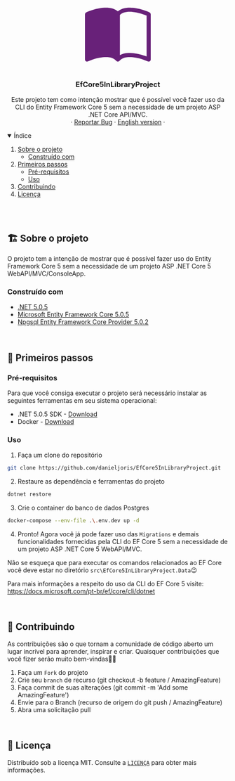 <!-- PROJECT LOGO -->
<br />
<p align="center">
  <svg
   alt="Book icon"
   xmlns="http://www.w3.org/2000/svg" width="150" height="150" fill="#682179" class="bi bi-book-half" viewBox="0 0 16 16">
  <path d="M8.5 2.687c.654-.689 1.782-.886 3.112-.752 1.234.124 2.503.523 3.388.893v9.923c-.918-.35-2.107-.692-3.287-.81-1.094-.111-2.278-.039-3.213.492V2.687zM8 1.783C7.015.936 5.587.81 4.287.94c-1.514.153-3.042.672-3.994 1.105A.5.5 0 0 0 0 2.5v11a.5.5 0 0 0 .707.455c.882-.4 2.303-.881 3.68-1.02 1.409-.142 2.59.087 3.223.877a.5.5 0 0 0 .78 0c.633-.79 1.814-1.019 3.222-.877 1.378.139 2.8.62 3.681 1.02A.5.5 0 0 0 16 13.5v-11a.5.5 0 0 0-.293-.455c-.952-.433-2.48-.952-3.994-1.105C10.413.809 8.985.936 8 1.783z"/>
</svg>

  <h3 align="center">EfCore5InLibraryProject</h3>

  <p align="center">
    Este projeto tem como intenção mostrar que é possível você fazer uso da CLI do Entity Framework Core 5 sem a necessidade de um projeto ASP .NET Core API/MVC.
    <br />
    ·
    <a href="https://github.com/othneildrew/Best-README-Template/issues">Reportar Bug</a>
    ·
    <a href="https://github.com/othneildrew/Best-README-Template/issues">English version</a>
    ·
  </p>
</p>

<!-- TABLE OF CONTENTS -->
<details open="open">
  <summary>Índice</summary>
  <ol>
    <li>
      <a href="#about-the-project">Sobre o projeto</a>
      <ul>
        <li><a href="#built-with">Construído com</a></li>
      </ul>
    </li>
    <li>
      <a href="#getting-started">Primeiros passos</a>
      <ul>
        <li><a href="#prerequisites">Pré-requisitos</a></li>
        <li><a href="#usage">Uso</a></li>
      </ul>
    </li>
    <li><a href="#contributing">Contribuindo</a></li>
    <li><a href="#license">Licença</a></li>
  </ol>
</details>

<br>
<br>

## 🏗 Sobre o projeto

O projeto tem a intenção de mostrar que é possível fazer uso do Entity Framework Core 5 sem a necessidade de um projeto ASP .NET Core 5 WebAPI/MVC/ConsoleApp.

### Construído com
- [.NET 5.0.5](https://github.com/dotnet/core)
- [Microsoft Entity Framework Core 5.0.5](https://github.com/dotnet/efcore)
- [Npgsql Entity Framework Core Provider 5.0.2](https://github.com/npgsql/efcore.pg)

<br>

## 🎈 Primeiros passos

###  Pré-requisitos
Para que você consiga executar o projeto será necessário instalar as seguintes ferramentas em seu sistema operacional:

- .NET 5.0.5 SDK - [Download](https://dotnet.microsoft.com/download/dotnet/5.0)
- Docker - [Download](https://docs.docker.com/get-docker/)

### Uso

1. Faça um clone do repositório
```sh
git clone https://github.com/danieljoris/EfCore5InLibraryProject.git
```

2. Restaure as dependência e ferramentas do projeto
```sh
dotnet restore
```

3. Crie o container do banco de dados Postgres
```sh
docker-compose --env-file .\.env.dev up -d
```

4. Pronto! Agora você já pode fazer uso das `Migrations` e demais funcionalidades fornecidas pela CLI do EF Core 5 sem a necessidade de um projeto ASP .NET Core 5 WebAPI/MVC.

Não se esqueça que para executar os comandos relacionados ao EF Core você deve estar no diretório `src\EfCore5InLibraryProject.Data`😉

Para mais informações a respeito do uso da CLI do EF Core 5 visite: https://docs.microsoft.com/pt-br/ef/core/cli/dotnet

<br>

## 🚀 Contribuindo
As contribuições são o que tornam a comunidade de código aberto um lugar incrível para aprender, inspirar e criar. Quaisquer contribuições que você fizer serão muito bem-vindas🐱‍💻

1. Faça um `Fork` do projeto
2. Crie seu `branch` de recurso (git checkout -b feature / AmazingFeature)
3. Faça commit de suas alterações (git commit -m 'Add some AmazingFeature')
4. Envie para o Branch (recurso de origem do git push / AmazingFeature)
5. Abra uma solicitação pull

<br>

## 📑 Licença
Distribuído sob a licença MIT. Consulte a [`LICENÇA`](https://github.com/othneildrew/Best-README-Template) para obter mais informações. 
